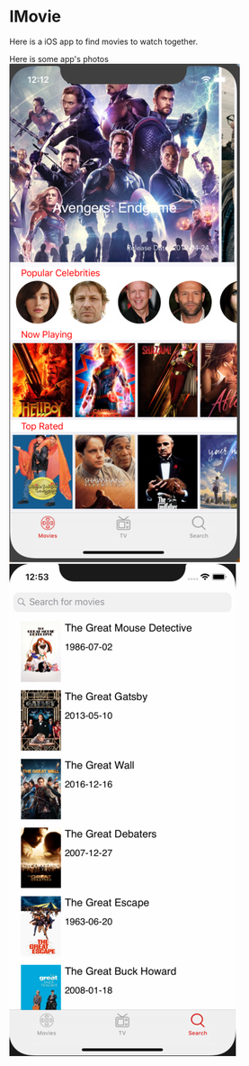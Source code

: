 # IMovie
Here is a iOS app to find movies to watch together.

Here is some app's photos
![Image description](https://github.com/kaganskaya/IMovie/blob/master/mainScreen.png) ![Image description](https://github.com/kaganskaya/IMovie/blob/master/SearchScreen.png)
